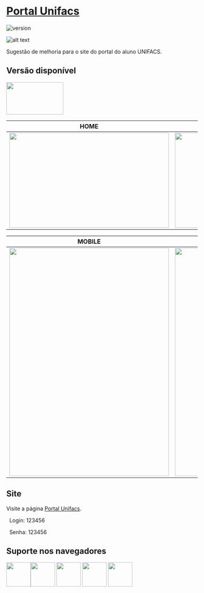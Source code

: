 # [Portal Unifacs](https://www.felipesales.com.br/unifacs)

![version](https://img.shields.io/badge/version-1.0.0-blue.svg)

![alt text](https://uploaddeimagens.com.br/images/001/970/389/original/Captura_de_Tela_2019-03-18_às_22.33.31.png "tela")

Sugestão de melhoria para o site do portal do aluno UNIFACS.

## Versão disponível

[<img src="https://upload.wikimedia.org/wikipedia/commons/thumb/2/27/PHP-logo.svg/1200px-PHP-logo.svg.png" width="150" height="85" />](http://www.php.net/)

| HOME | AVISOS |
| --- | --- |
| <img src="https://uploaddeimagens.com.br/images/001/970/391/original/Captura_de_Tela_2019-03-18_às_22.34.13.png" width="420" height="250" /> | <img src="https://uploaddeimagens.com.br/images/001/970/392/original/Captura_de_Tela_2019-03-18_às_22.34.37.png" width="420" height="250" />

| MOBILE | MENU |
| --- | --- |
| <img src="https://uploaddeimagens.com.br/images/001/970/394/original/Captura_de_Tela_2019-03-18_às_22.35.20.png" width="420" height="600" /> | <img src="https://uploaddeimagens.com.br/images/001/970/396/original/Captura_de_Tela_2019-03-18_às_22.35.37.png" width="420" height="600" />

## Site
Visite a página [Portal Unifacs](https://www.felipesales.com.br/unifacs).

&nbsp;
Login: 123456

&nbsp;
Senha: 123456

## Suporte nos navegadores

<img src="https://s3.amazonaws.com/creativetim_bucket/github/browser/chrome.png" width="64" height="64"><img src="https://s3.amazonaws.com/creativetim_bucket/github/browser/firefox.png" width="64" height="64"> <img src="https://s3.amazonaws.com/creativetim_bucket/github/browser/edge.png" width="64" height="64"> <img src="https://s3.amazonaws.com/creativetim_bucket/github/browser/safari.png" width="64" height="64"> <img src="https://s3.amazonaws.com/creativetim_bucket/github/browser/opera.png" width="64" height="64">
